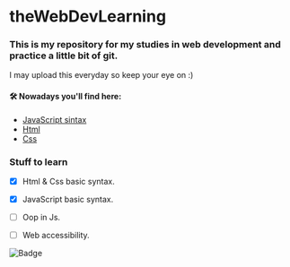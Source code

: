 # theWebDevLearning
### This is my repository for my studies in web development and practice a little bit of git.
I may upload this everyday so keep your eye on :)

 
 #### 🛠 Nowadays you'll find here:
 - [JavaScript sintax](https://developer.mozilla.org/pt-BR/docs/Web/JavaScript)
 - [Html](https://developer.mozilla.org/pt-BR/docs/Web/HTML)
 - [Css](https://www.w3schools.com/css/)
 
 
 
 ### Stuff to learn
 - [x] Html & Css basic syntax.
 - [x] JavaScript basic syntax.
 - [ ] Oop in Js.
 - [ ] Web accessibility.
 
 
 
![Badge](https://img.shields.io/badge/License-M.I.T-success)
